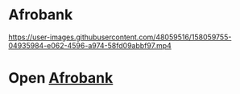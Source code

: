


# Afrobank
https://user-images.githubusercontent.com/48059516/158059755-04935984-e062-4596-a974-58fd09abbf97.mp4


# Open [Afrobank](http://Akinolae.github.io/Afrobank)
